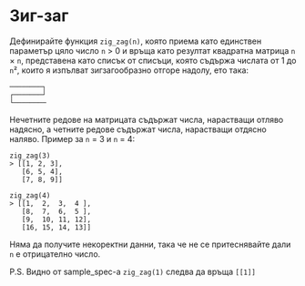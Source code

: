 # Зиг-заг

Дефинирайте функция `zig_zag(n)`, която приема като единствен параметър цяло
число `n` > 0 и връща като резултат квадратна матрица `n` × `n`, представена
като списък от списъци, която съдържа числата от 1 до `n`², които я изпълват
зигзагообразно отгоре надолу, ето така:

    ────────┐
    ┌───────┘
    └────────

Нечетните редове на матрицата съдържат числа, нарастващи отляво надясно, а
четните редове съдържат числа, нарастващи отдясно наляво. Пример за `n` = 3 и
`n` = 4:

    zig_zag(3)
    > [[1, 2, 3],
       [6, 5, 4],
       [7, 8, 9]]

    zig_zag(4)
    > [[1,  2,  3,  4 ],
       [8,  7,  6,  5 ],
       [9,  10, 11, 12],
       [16, 15, 14, 13]]

Няма да получите некоректни данни, така че не се притеснявайте дали `n` е
отрицателно число.

P.S. Видно от sample\_spec-a `zig_zag(1)` следва да връща `[[1]]`
